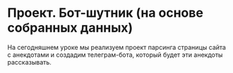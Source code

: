 # Проект. Бот-шутник (на основе собранных данных)

На сегодняшнем уроке мы реализуем проект парсинга страницы сайта с анекдотами и создадим телеграм-бота, который будет эти анекдоты рассказывать.
